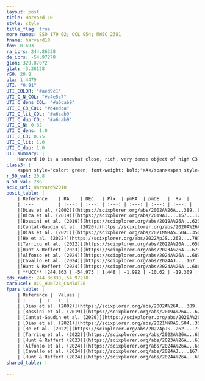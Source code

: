 ```yaml
---
layout: post
title: Harvard 10
style: style
title_flag: true
more_names: ESO 179 02; OCL 954; MWSC 2381
fname: harvard10
fov: 0.693
ra_icrs: 244.86338
de_icrs: -54.97278
glon: 329.87072
glat: -3.38128
r50: 20.8
plx: 1.4479
UTI: "0.91"
UTI_COLOR: "#aed9c1"
UTI_C_N_COL: "#c4e5c7"
UTI_C_dens_COL: "#a6cab9"
UTI_C_C3_COL: "#d4edca"
UTI_C_lit_COL: "#a6cab9"
UTI_C_dup_COL: "#a6cab9"
UTI_C_N: 0.82
UTI_C_dens: 1.0
UTI_C_C3: 0.75
UTI_C_lit: 1.0
UTI_C_dup: 1.0
UTI_summary: |
    Harvard 10 is a somewhat close, rich, very dense object of high C3 quality. It is very well-studied in the literature.
class3: |
    <span style="color: green; font-weight: bold;">A</span><span style="color: #FFC300; font-weight: bold;">B</span>
r_50_val: 20.8
N_50_val: 286
scix_url: Harvard%2010
posit_table: |
    | Reference    | RA    | DEC   | Plx  | pmRA  | pmDE   |  Rv  |
    | :---         | :---: | :---: | :---: | :---: | :---: | :---: |
    |[Dias et al. (2002)](https://scixplorer.org/abs/2002A%26A...389..871D) | 244.7 | -54.933 | -- | -2.56 | -6.0 | -18.17 |
    |[Bica et al. (2019)](https://scixplorer.org/abs/2019AJ....157...12B) | 244.786 | -54.949 | -- | -- | -- | -- |
    |[Bossini et al. (2019)](https://scixplorer.org/abs/2019A%26A...623A.108B) | 244.859 | -54.957 | -- | -- | -- | -- |
    |[Cantat-Gaudin et al. (2020)](https://scixplorer.org/abs/2020A%26A...640A...1C) | 244.859 | -54.957 | 1.418 | -1.919 | -10.577 | -- |
    |[Dias et al. (2021)](https://scixplorer.org/abs/2021MNRAS.504..356D) | 244.854 | -54.945 | 1.419 | -1.918 | -10.568 | -15.368 |
    |[He et al. (2022)](https://scixplorer.org/abs/2022ApJS..262....7H) | 244.812 | -54.97 | 1.451 | -1.977 | -10.622 | -- |
    |[Tarricq et al. (2022)](https://scixplorer.org/abs/2022A%26A...659A..59T) | 244.809 | -54.956 | 1.459 | -1.974 | -10.659 | -- |
    |[Hunt & Reffert (2023)](https://scixplorer.org/abs/2023A%26A...673A.114H) | 244.813 | -54.966 | 1.448 | -2.0 | -10.61 | -20.045 |
    |[Alfonso et al. (2024)](https://scixplorer.org/abs/2024A%26A...689A..18A) | 244.745 | -54.999 | 1.417 | -2.026 | -10.636 | -- |
    |[Cavallo et al. (2024)](https://scixplorer.org/abs/2024AJ....167...12C) | 244.843 | -54.952 | 1.448 | -- | -- | -- |
    |[Hunt & Reffert (2024)](https://scixplorer.org/abs/2024A%26A...686A..42H) | 244.813 | -54.966 | 1.448 | -2.0 | -10.61 | -20.045 |
    | **UCC** |244.863 | -54.973 | 1.448 | -1.992 | -10.62 | -19.309 | 
cds_radec: 244.86338,-54.97278
carousel: UCC_HUNT23_CANTAT20
fpars_table: |
    | Reference |  Values |
    | :---  |  :---:  |
    | [Dias et al. (2002)](https://scixplorer.org/abs/2002A%26A...389..871D) | `E(B-V)=0.36, Dist=1312.0, Age=8.34` |
    | [Bossini et al. (2019)](https://scixplorer.org/abs/2019A%26A...623A.108B) | `AV=0.722, Dist=9.548, logA=7.899, Fe/H=0.0` |
    | [Cantat-Gaudin et al. (2020)](https://scixplorer.org/abs/2020A%26A...640A...1C) | `AVNN=0.45, DMNN=9.28, AgeNN=8.3` |
    | [Dias et al. (2021)](https://scixplorer.org/abs/2021MNRAS.504..356D) | `Av=0.554, Dist=687, logage=8.281, [Fe/H]=-0.004` |
    | [He et al. (2022)](https://scixplorer.org/abs/2022ApJS..262....7H) | `A0=0.6, logAge=7.8` |
    | [Tarricq et al. (2022)](https://scixplorer.org/abs/2022A%26A...659A..59T) | `Dist=703, logAgeNN=8.36` |
    | [Hunt & Reffert (2023)](https://scixplorer.org/abs/2023A%26A...673A.114H) | `AV50=0.283, diffAV50=0.46, MOD50=9.065, logAge50=8.048` |
    | [Alfonso et al. (2024)](https://scixplorer.org/abs/2024A%26A...689A..18A) | `AV=0.44994, MOD=9.27941, logAge=8.31534, Z=-0.0035` |
    | [Cavallo et al. (2024)](https://scixplorer.org/abs/2024AJ....167...12C) | `AV50=0.43, dMod50=9.14, logAge50=8.45, [Fe/H]50=0.15` |
    | [Hunt & Reffert (2024)](https://scixplorer.org/abs/2024A%26A...686A..42H) | `MassJ=733.515` |
shared_table: |
    
---
```

